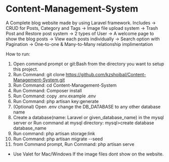 # Content-Management-System
A Complete blog website made by using Laravel framework. Includes 
-> CRUD for Posts, Category and Tags
-> Image file upload system
-> Trash Post and Restore post system
-> 2 types of User
-> A welcome page to show the blog posts
-> View each posts individually
-> Search option with Pagination
-> One-to-one & Many-to-Many relationship implimentation


How to run:
1. Open command prompt or git:Bash from the directory you want to setup this project.
2. Run Command: git clone https://github.com/kzshoibal/Content-Management-System.git
3. Run Command: cd Content-Management-System
4. Run Command: Composer install
5. Run Command: copy .env.example .env
6. Run Command: php artisan key:generate
7. (Optional) Open .env change the DB_DATABASE to any other database name
8. Create a database(name: Laravel or given_database_name) in the mysql server
or Run command at mysql directory: mysql>create database database_name
9. Run command: php artisan storage:link
10. Run Command: php artisan migrate --seed
11. from Command prompt, Run Command: php artisan serve

* Use Valet for Mac/Windows If the image files dont show on the website.
